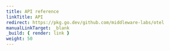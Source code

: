 ```yaml
---
title: API reference
linkTitle: API
redirect: https://pkg.go.dev/github.com/middleware-labs/otel
manualLinkTarget: _blank
_build: { render: link }
weight: 50
---
```

